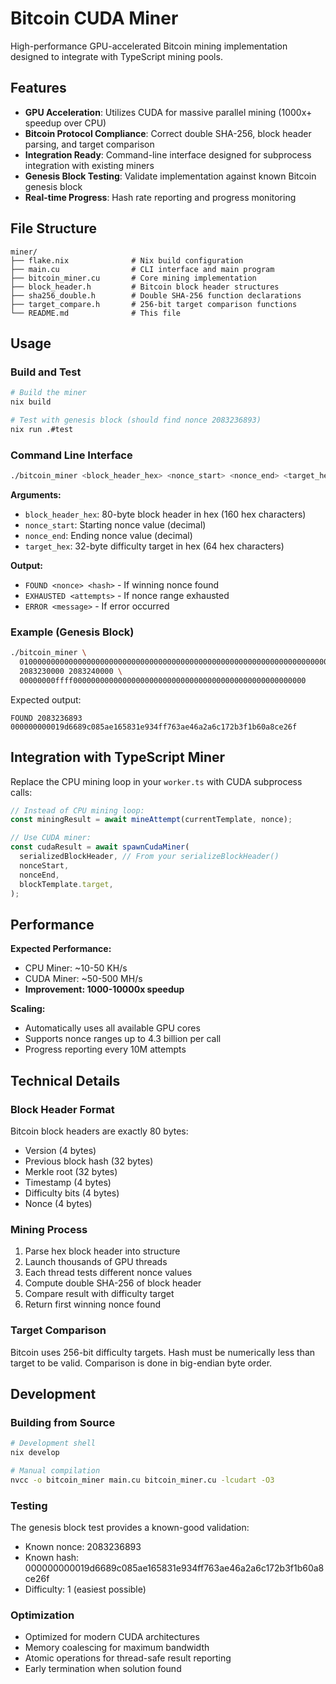 # Bitcoin CUDA Miner

High-performance GPU-accelerated Bitcoin mining implementation designed to
integrate with TypeScript mining pools.

## Features

- **GPU Acceleration**: Utilizes CUDA for massive parallel mining (1000x+
  speedup over CPU)
- **Bitcoin Protocol Compliance**: Correct double SHA-256, block header parsing,
  and target comparison
- **Integration Ready**: Command-line interface designed for subprocess
  integration with existing miners
- **Genesis Block Testing**: Validate implementation against known Bitcoin
  genesis block
- **Real-time Progress**: Hash rate reporting and progress monitoring

## File Structure

```
miner/
├── flake.nix              # Nix build configuration
├── main.cu                # CLI interface and main program
├── bitcoin_miner.cu       # Core mining implementation
├── block_header.h         # Bitcoin block header structures
├── sha256_double.h        # Double SHA-256 function declarations
├── target_compare.h       # 256-bit target comparison functions
└── README.md              # This file
```

## Usage

### Build and Test

```bash
# Build the miner
nix build

# Test with genesis block (should find nonce 2083236893)
nix run .#test
```

### Command Line Interface

```bash
./bitcoin_miner <block_header_hex> <nonce_start> <nonce_end> <target_hex>
```

**Arguments:**

- `block_header_hex`: 80-byte block header in hex (160 hex characters)
- `nonce_start`: Starting nonce value (decimal)
- `nonce_end`: Ending nonce value (decimal)
- `target_hex`: 32-byte difficulty target in hex (64 hex characters)

**Output:**

- `FOUND <nonce> <hash>` - If winning nonce found
- `EXHAUSTED <attempts>` - If nonce range exhausted
- `ERROR <message>` - If error occurred

### Example (Genesis Block)

```bash
./bitcoin_miner \
  0100000000000000000000000000000000000000000000000000000000000000000000003ba3edfd7a7b12b27ac72c3e67768f617fc81bc3888a51323a9fb8aa4b1e5e4a29ab5f49ffff001d00000000 \
  2083230000 2083240000 \
  00000000ffff0000000000000000000000000000000000000000000000000000
```

Expected output:

```
FOUND 2083236893 000000000019d6689c085ae165831e934ff763ae46a2a6c172b3f1b60a8ce26f
```

## Integration with TypeScript Miner

Replace the CPU mining loop in your `worker.ts` with CUDA subprocess calls:

```typescript
// Instead of CPU mining loop:
const miningResult = await mineAttempt(currentTemplate, nonce);

// Use CUDA miner:
const cudaResult = await spawnCudaMiner(
  serializedBlockHeader, // From your serializeBlockHeader()
  nonceStart,
  nonceEnd,
  blockTemplate.target,
);
```

## Performance

**Expected Performance:**

- CPU Miner: ~10-50 KH/s
- CUDA Miner: ~50-500 MH/s
- **Improvement: 1000-10000x speedup**

**Scaling:**

- Automatically uses all available GPU cores
- Supports nonce ranges up to 4.3 billion per call
- Progress reporting every 10M attempts

## Technical Details

### Block Header Format

Bitcoin block headers are exactly 80 bytes:

- Version (4 bytes)
- Previous block hash (32 bytes)
- Merkle root (32 bytes)
- Timestamp (4 bytes)
- Difficulty bits (4 bytes)
- Nonce (4 bytes)

### Mining Process

1. Parse hex block header into structure
2. Launch thousands of GPU threads
3. Each thread tests different nonce values
4. Compute double SHA-256 of block header
5. Compare result with difficulty target
6. Return first winning nonce found

### Target Comparison

Bitcoin uses 256-bit difficulty targets. Hash must be numerically less than
target to be valid. Comparison is done in big-endian byte order.

## Development

### Building from Source

```bash
# Development shell
nix develop

# Manual compilation
nvcc -o bitcoin_miner main.cu bitcoin_miner.cu -lcudart -O3
```

### Testing

The genesis block test provides a known-good validation:

- Known nonce: 2083236893
- Known hash: 000000000019d6689c085ae165831e934ff763ae46a2a6c172b3f1b60a8ce26f
- Difficulty: 1 (easiest possible)

### Optimization

- Optimized for modern CUDA architectures
- Memory coalescing for maximum bandwidth
- Atomic operations for thread-safe result reporting
- Early termination when solution found
